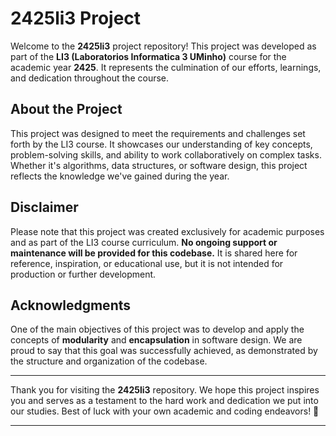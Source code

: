 # 2425li3 Project

Welcome to the **2425li3** project repository! This project was developed as part of the **LI3 (Laboratorios Informatica 3 UMinho)** course for the academic year **2425**. It represents the culmination of our efforts, learnings, and dedication throughout the course.

## About the Project

This project was designed to meet the requirements and challenges set forth by the LI3 course. It showcases our understanding of key concepts, problem-solving skills, and ability to work collaboratively on complex tasks. Whether it's algorithms, data structures, or software design, this project reflects the knowledge we've gained during the year.

## Disclaimer

Please note that this project was created exclusively for academic purposes and as part of the LI3 course curriculum. **No ongoing support or maintenance will be provided for this codebase.** It is shared here for reference, inspiration, or educational use, but it is not intended for production or further development.

## Acknowledgments

One of the main objectives of this project was to develop and apply the concepts of **modularity** and **encapsulation** in software design. We are proud to say that this goal was successfully achieved, as demonstrated by the structure and organization of the codebase.

---

Thank you for visiting the **2425li3** repository. We hope this project inspires you and serves as a testament to the hard work and dedication we put into our studies. Best of luck with your own academic and coding endeavors! 🚀

---